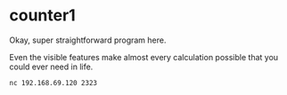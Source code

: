 # counter1

Okay, super straightforward program here.

Even the visible features make almost every calculation possible that you could ever need in life.

```
nc 192.168.69.120 2323
```
